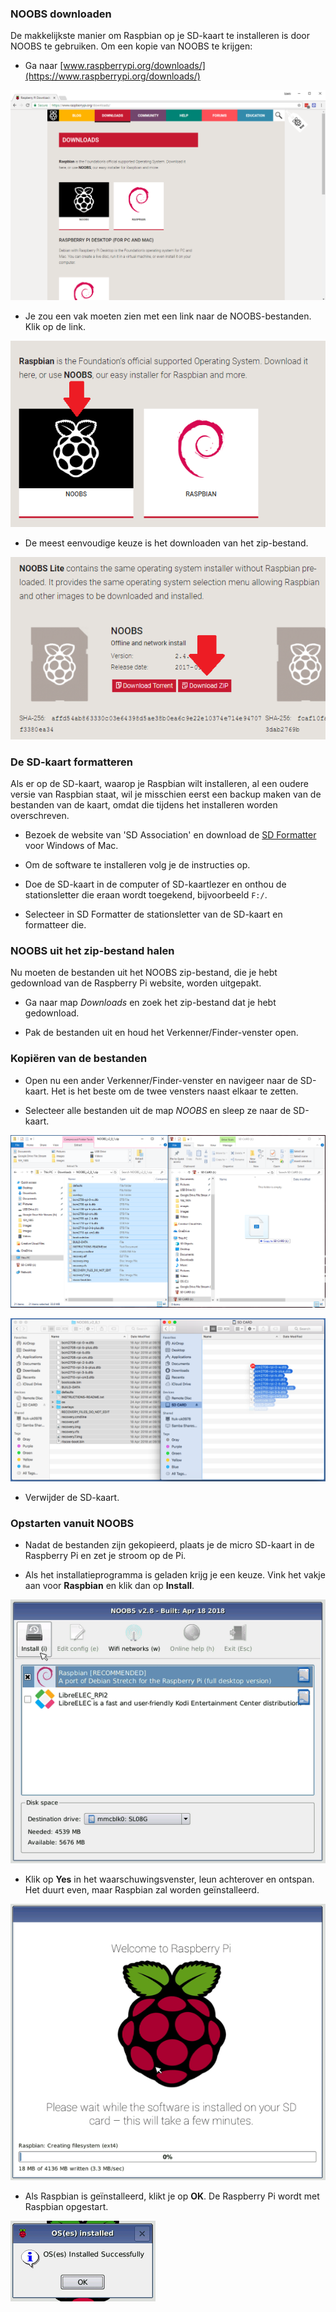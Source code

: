 ### NOOBS downloaden

De makkelijkste manier om Raspbian op je SD-kaart te installeren is door NOOBS te gebruiken. Om een ​​kopie van NOOBS te krijgen:

+ Ga naar [www.raspberrypi.org/downloads/](https://www.raspberrypi.org/downloads/)

![Downloads page](images/downloads-page.png)

+ Je zou een vak moeten zien met een link naar de NOOBS-bestanden. Klik op de link.

![Click on NOOBS](images/click-noobs.png)

+ De meest eenvoudige keuze is het downloaden van het zip-bestand.

![Download zip](images/download-zip.png)

### De SD-kaart formatteren

Als er op de SD-kaart, waarop je Raspbian wilt installeren, al een oudere versie van Raspbian staat, wil je misschien eerst een backup maken van de bestanden van de kaart, omdat die tijdens het installeren worden overschreven.

+ Bezoek de website van 'SD Association' en download de [SD Formatter](https://www.sdcard.org/downloads/formatter_4/index.html) voor Windows of Mac.

+ Om de software te installeren volg je de instructies op.

+ Doe de SD-kaart in de computer of SD-kaartlezer en onthou de stationsletter die eraan wordt toegekend, bijvoorbeeld `F:/`.

+ Selecteer in SD Formatter de stationsletter van de SD-kaart en formatteer die.

### NOOBS uit het zip-bestand halen

Nu moeten de bestanden uit het NOOBS zip-bestand, die je hebt gedownload van de Raspberry Pi website, worden uitgepakt.

+ Ga naar map *Downloads* en zoek het zip-bestand dat je hebt gedownload.

+ Pak de bestanden uit en houd het Verkenner/Finder-venster open.

### Kopiëren van de bestanden

+ Open nu een ander Verkenner/Finder-venster en navigeer naar de SD-kaart. Het is het beste om de twee vensters naast elkaar te zetten.

+ Selecteer alle bestanden uit de map *NOOBS* en sleep ze naar de SD-kaart.

![windows copy](images/copy3.png)

![macos copy](images/macos_copy.png)

+ Verwijder de SD-kaart.

### Opstarten vanuit NOOBS

+ Nadat de bestanden zijn gekopieerd, plaats je de micro SD-kaart in de Raspberry Pi en zet je stroom op de Pi.

+ Als het installatieprogramma is geladen krijg je een keuze. Vink het vakje aan voor **Raspbian** en klik dan op **Install**.

![install](images/install.png)

+ Klik op **Yes** in het waarschuwingsvenster, leun achterover en ontspan. Het duurt even, maar Raspbian zal worden geïnstalleerd.

![installing](images/installing.png)

+ Als Raspbian is geïnstalleerd, klikt je op **OK**. De Raspberry Pi wordt met Raspbian opgestart.

![installed](images/installed.png)